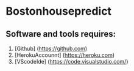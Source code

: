# Bostonhousepredict

## Software and tools requires:
1. [Github] (https://github.com)
2. [HerokuAccounnt] (https://heroku.com)
3. [VScodeIde] (https://code.visualstudio.com/)
